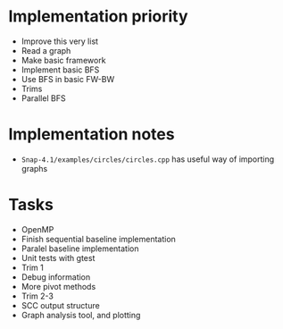 # Implementation priority
* Improve this very list
* Read a graph
* Make basic framework
* Implement basic BFS
* Use BFS in basic FW-BW
* Trims
* Parallel BFS

# Implementation notes
* `Snap-4.1/examples/circles/circles.cpp` has useful way of importing graphs

# Tasks
* OpenMP
* Finish sequential baseline implementation
* Paralel baseline implementation
* Unit tests with gtest
* Trim 1
* Debug information
* More pivot methods
* Trim 2-3
* SCC output structure
* Graph analysis tool, and plotting
